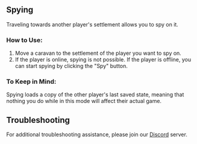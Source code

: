 ## Spying

Traveling towards another player's settlement allows you to spy on it.

### How to Use:

1. Move a caravan to the settlement of the player you want to spy on.
2. If the player is online, spying is not possible. If the player is offline, you can start spying by clicking the "Spy" button.

### To Keep in Mind:

Spying loads a copy of the other player's last saved state, meaning that nothing you do while in this mode will affect their actual game.

## Troubleshooting

For additional troubleshooting assistance, please join our [Discord](https://discord.gg/yUF2ec8Vt8) server.
